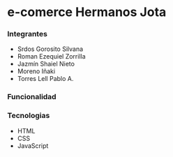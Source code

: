 ﻿# e-comerce Hermanos Jota
### Integrantes
 - Srdos Gorosito Silvana
 - Roman Ezequiel Zorrilla
 - Jazmín Shaiel Nieto
 - Moreno Iñaki
 - Torres Lell Pablo A.
 
### Funcionalidad

### Tecnologias
 - HTML
 - CSS
 - JavaScript

